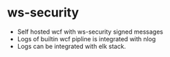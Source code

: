# ws-security
* Self hosted wcf with ws-security signed messages
* Logs of builtin wcf pipline is integrated with nlog
* Logs can be integrated with elk stack.
